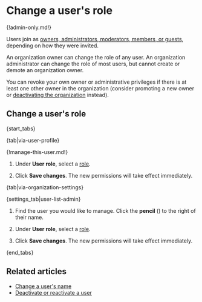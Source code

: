 # Change a user's role

{!admin-only.md!}

Users join as [owners, administrators, moderators, members, or
guests](/help/roles-and-permissions), depending on how they were
invited.

An organization owner can change the role of any user.  An
organization administrator can change the role of most users, but
cannot create or demote an organization owner.

You can revoke your own owner or administrative privileges if
there is at least one other owner in the organization (consider
promoting a new owner or [deactivating the
organization](/help/deactivate-your-organization) instead).

## Change a user's role

{start_tabs}

{tab|via-user-profile}

{!manage-this-user.md!}

1. Under **User role**, select a [role](/help/roles-and-permissions).

1. Click **Save changes**. The new permissions will take effect immediately.

{tab|via-organization-settings}

{settings_tab|user-list-admin}

1. Find the user you would like to manage. Click the **pencil**
   (<i class="fa fa-pencil"></i>) to the right of their name.

1. Under **User role**, select a [role](/help/roles-and-permissions).

1. Click **Save changes**. The new permissions will take effect immediately.

{end_tabs}

## Related articles

* [Change a user's name](/help/change-a-users-name)
* [Deactivate or reactivate a user](/help/deactivate-or-reactivate-a-user)
